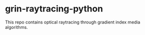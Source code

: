 # grin-raytracing-python
This repo contains optical raytracing through gradient index media algorithms. 
